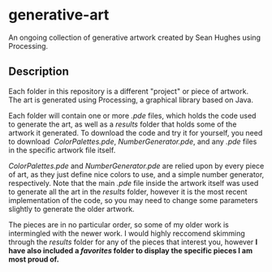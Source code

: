 # generative-art

An ongoing collection of generative artwork created by Sean Hughes using Processing.

## Description
Each folder in this repository is a different "project" or piece of artwork. 
The art is generated using Processing, a graphical library based on Java.

Each folder will contain one or more *.pde* files, which holds the code used to generate the art, as well as a *results* folder that holds some of the artwork it generated. To download the code and try it for yourself, you need to download 
*ColorPalettes.pde*, *NumberGenerator.pde*, and any *.pde* files in the specific artwork file itself. 

*ColorPalettes.pde* and *NumberGenerator.pde* are relied upon by every piece of art, as they just define nice colors to use, and a simple number generator, respectively. Note that the main *.pde* file inside the artwork itself was used to generate all the art in the *results* folder, however it is the most recent implementation of the code, so you may need to change some parameters slightly to generate the older artwork.

The pieces are in no particular order, so some of my older work is intermingled with the newer work. I would highly reccomend skimming through the *results* folder for any of the pieces that interest you, however **I have also included a *favorites* folder to display the specific pieces I am most proud of.**

